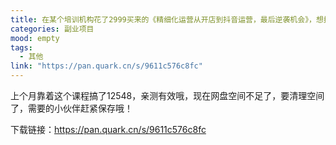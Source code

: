 ```yaml
---
title: 在某个培训机构花了2999买来的《精细化运营从开店到抖音运营，最后逆袭机会》，想挣钱的快来
categories: 副业项目
mood: empty
tags:
  - 其他
link: "https://pan.quark.cn/s/9611c576c8fc"
---
```


上个月靠着这个课程搞了12548，亲测有效哦，现在网盘空间不足了，要清理空间了，需要的小伙伴赶紧保存哦！


下载链接：https://pan.quark.cn/s/9611c576c8fc






